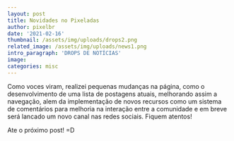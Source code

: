 ```yaml
---
layout: post
title: Novidades no Pixeladas
author: pixelbr
date: '2021-02-16'
thumbnail: /assets/img/uploads/drops2.png
related_image: /assets/img/uploads/news1.png
intro_paragraph: 'DROPS DE NOTÍCIAS'
image: 
categories: misc
---
```



Como voces viram, realizei pequenas mudanças na página, como o desenvolvimento de uma lista de postagens atuais, 
melhorando assim a navegação, alem da implementação de novos recursos como um sistema de comentários para melhoria na interação entre a comunidade e em breve 
será lancado um novo canal nas redes sociais. Fiquem atentos!

Ate o próximo post! =D

